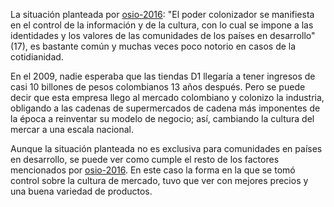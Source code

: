 La situación planteada por [osio-2016](osio-2016.md): "El poder colonizador se manifiesta en el control de la información y de la cultura, con lo cual se impone a las identidades y los valores de las comunidades de los países en desarrollo" (17), es bastante común y muchas veces poco notorio en casos de la cotidianidad.

En el 2009, nadie esperaba que las tiendas D1 llegaría a tener ingresos de casi 10 billones de pesos colombianos 13 años después. Pero se puede decir que esta empresa llego al mercado colombiano y colonizo la industria, obligando a las cadenas de supermercados de cadena más imponentes de la época a reinventar su modelo de negocio; así, cambiando la cultura del mercar a una escala nacional. 

Aunque la  situación planteada no es exclusiva para comunidades en países en desarrollo, se puede ver como cumple el resto de los factores mencionados por [osio-2016](osio-2016.md). En este caso la forma en la que se tomó control sobre la cultura de mercado, tuvo que ver con mejores precios y una buena variedad de productos.